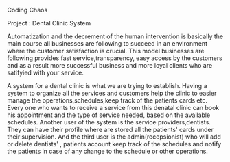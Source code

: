 Coding Chaos 

Project : Dental Clinic System

 Automatization and the decrement of the human intervention is basically the main course all businesses are following to succeed in an environment where the customer satisfaction is crucial. This model businesses are following provides fast service,transparency, easy access by the customers and as a result more successful business and more loyal clients who are satifyied with your service.
 
 A system for a dental clinic is what we are trying to establish. Having a system to organize all the services and customers help the clinic to easier manage the operations,schedules,keep track of the patients cards etc.
 Every one who wants to receive a service from this denatal clinic can book his appointment and the type of service needed, based on the available schedules. Another user of the system is the service providers,dentists. They can have their profile where are stored all the patients' cards under their supervision. And the third user is the admin(recepsionist) who will add or delete dentists' , patients account keep track of the schedules and notify the patients in case of any change to the schedule or other operations.
 
